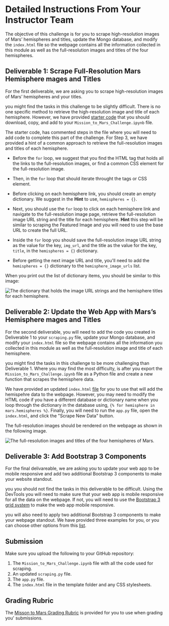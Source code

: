# Detailed Instructions From Your Instructor Team

The objective of this challenge is for you to scrape high-resolution images of Mars’ hemispheres and titles, update the Mongo database, and modify the `index.html` file so the webpage contains all the information collected in this module as well as the full-resolution images and titles of the four hemispheres.

## Deliverable 1: Scrape Full-Resolution Mars Hemisphere mages and Titles

For the first deliverable, we are asking you to scrape high-resolution images of Mars’ hemispheres and your titles.

you might find the tasks in this challenge to be slightly difficult. There is no one specific method to retrieve the high-resolution image and title of each hemisphere. However, we have provided [starter code](./Resources/Mission_to_Mars_Challenge_starter_code.ipynb) that you should download, copy, and add to your `Mission_to_Mars_Challenge.ipynb` file.

The starter code, has commented steps in the file where you will need to add code to complete this part of the challenge. For Step 3, we have provided a hint of a common approach to retrieve the full-resolution images and titles of each hemisphere.

  * Before the `for` loop, we suggest that you find the HTML tag that holds all the links to the full-resolution images, or find a common CSS element for the full-resolution image.

  * Then, in the `for` loop that should iterate throught the tags or CSS element.

  * Before clicking on each hemisphere link, you should create an empty dictionary. We suggest in the **Hint** to use, `hemispheres = {}`.

  * Next, you should use the `for` loop to click on each hemisphere link and navigate to the full-resolution image page, retrieve the full-resolution image URL string and the title for each hemisphere. **Hint** this step will be similar to scraping the Featured Image and you will need to use the base URL to create the full URL.

  * Inside the `for` loop you should save the full-resolution image URL string as the value for the key, `img_url`, and the title as the value for the key, `title`, in the `hemispheres = {}` dictionary.

  * Before getting the next image URL and title, you'll need to add the `hemispheres = {}` dictionary to the `hemisphere_image_urls` list.

When you print out the list of dictionary items, you should be similar to this image:

![The dictionary that holds the image URL strings and the hemisphere titles for each hemisphere.](./Resources/hemisphere_image_urls.png)


## Deliverable 2: Update the Web App with Mars’s Hemisphere mages and Titles

For the second deliverable, you will need to add the code you created in Deliverable 1 to your `scraping.py` file, update your Mongo database, and modify your `index.html` file so the webpage contains all the information you collected in this module as well as the full-resolution image and title of each hemisphere.

you might find the tasks in this challenge to be more challenging than Deliverable 1. Where you may find the most difficulty, is after you export the `Mission_to_Mars_Challenge.ipynb` file as a Python file and create a new function that scrapes the hemisphere data.

We have provided an updated `index.html` [file](./Resources/index.html) for you to use that will add the hemispehre data to the webpage. However, you may need to modify the HTML code if you have a different database or dictionary name when you loop through the dictionary in the database using, `{% for hemisphere in mars.hemispheres %}`. Finally, you will need to run the `app.py` file, open the `index.html`, and click the "Scrape New Data" button.

The full-resolution images should be rendered on the webpage as shown in the following image.

![The full-resolution images and titles of the four hemispheres of Mars.](./Resources/full_resolution_images.png)

## Deliverable 3: Add Bootstrap 3 Components

For the final delivareable, we are asking you to update your web app to be mobile responsive and add two additional Bootstrap 3 components to make your website standout.

you you should not find the tasks in this deliverable to be difficult. Using the DevTools you will need to make sure that your web app is mobile responsive for all the data on the webpage. If not, you will need to use the [Bootstrap 3 grid system](https://getbootstrap.com/docs/3.3/examples/grid/) to make the web app mobile responsive.

you will also need to apply two additional Bootstrap 3 components to make your webpage standout. We have provided three examples for you, or you can choose other options from this [list](https://getbootstrap.com/docs/3.3/css/).

## Submission

Make sure you upload the following to your GitHub repository:

1. The `Mission_to_Mars_Challenge.ipynb` file with all the code used for scraping.
2. An updated `scraping.py` file.
3. The `app.py` file.
4. The `index.html` file in the template folder and any CSS stylesheets.

## Grading Rubric

The [Misson to Mars Grading Rubric](./Resources/Module_10_Challenge_Grading_Rubric.pdf) is provided for you to use when grading you' submissions.
